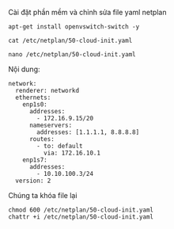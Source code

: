 Cài đặt phần mềm và chỉnh sửa file yaml netplan

    apt-get install openvswitch-switch -y

    cat /etc/netplan/50-cloud-init.yaml

    nano /etc/netplan/50-cloud-init.yaml

Nội dung:

    network:
      renderer: networkd
      ethernets:
        enp1s0:
          addresses:
            - 172.16.9.15/20
          nameservers:
            addresses: [1.1.1.1, 8.8.8.8]
          routes:
            - to: default
              via: 172.16.10.1
        enp1s7:
          addresses:
            - 10.10.100.3/24
      version: 2

Chúng ta khóa file lại

    chmod 600 /etc/netplan/50-cloud-init.yaml
    chattr +i /etc/netplan/50-cloud-init.yaml